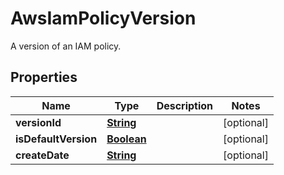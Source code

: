 

# AwsIamPolicyVersion

A version of an IAM policy.

## Properties

| Name | Type | Description | Notes |
|------------ | ------------- | ------------- | -------------|
|**versionId** | [**String**](String.md) |  |  [optional] |
|**isDefaultVersion** | [**Boolean**](Boolean.md) |  |  [optional] |
|**createDate** | [**String**](String.md) |  |  [optional] |



